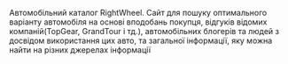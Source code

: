 Автомобільний каталог RightWheel.
Сайт для пошуку оптимального варіанту автомобіля на основі вподобань покупця, відгуків відомих компаній(TopGear, GrandTour і тд.), автомобільних блогерів та людей з досвідом використання цих авто, та загальної інформації, яку можна найти на різних джерелах інформації
